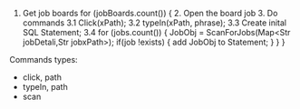 1. Get job boards
for (jobBoards.count()) {
	2. Open the board job
	3. Do commands
		3.1 Click(xPath);
		3.2 typeIn(xPath, phrase);
		3.3 Create inital SQL Statement;
		3.4 for (jobs.count()) {
			JobObj = ScanForJobs(Map<Str jobDetali,Str jobxPath>);
			if(job !exists) {
				add JobObj to Statement;
			}
		}
}

Commands types:
- click, path
- typeIn, path
- scan